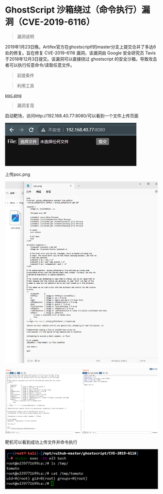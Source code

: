 # GhostScript 沙箱绕过（命令执行）漏洞（CVE-2019-6116）

> 漏洞说明

​	2019年1月23日晚，Artifex官方在ghostscriptf的master分支上提交合并了多达6处的修复。旨在修复 CVE-2019-6116 漏洞，该漏洞由 Google 安全研究员 Tavis 于2018年12月3日提交。该漏洞可以直接绕过 ghostscript 的安全沙箱，导致攻击者可以执行任意命令/读取任意文件。

> 前提条件



> 利用工具

[poc.png](../img/poc.png)

> 漏洞复现

启动靶场，访问http://192.168.40.77:8080/可以看到一个文件上传页面

![image-20230417221710907](../img/GhostScript_CVE-2019-6116/image-20230417221710907.png)

上传poc.png

![image-20230417222218781](../img/GhostScript_CVE-2019-6116/image-20230417222218781.png)

![image-20230417222512859](../img/GhostScript_CVE-2019-6116/image-20230417222512859.png)

靶机可以看到成功上传文件并命令执行

![image-20230417222450083](../img/GhostScript_CVE-2019-6116/image-20230417222450083.png)

